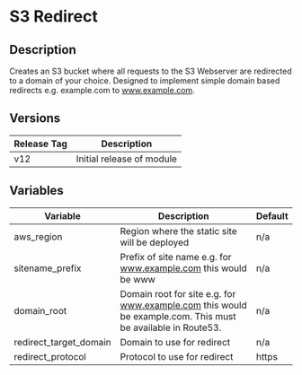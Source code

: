 # S3 Redirect

## Description

Creates an S3 bucket where all requests to the S3 Webserver are redirected to a domain of your choice.  Designed to implement simple domain based redirects e.g. example.com to www.example.com.

## Versions

|Release Tag|Description|
|---|---|
|v12|Initial release of module

## Variables

|Variable|Description|Default|
|---|---|---|
|aws_region|Region where the static site will be deployed|n/a
|sitename_prefix|Prefix of site name e.g. for www.example.com this would be www|n/a
|domain_root|Domain root for site e.g. for www.example.com this would be example.com.  This must be available in Route53.|n/a
|redirect_target_domain|Domain to use for redirect|n/a
|redirect_protocol|Protocol to use for redirect|https